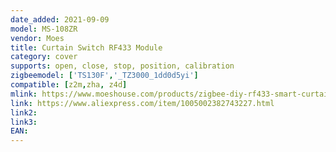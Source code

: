 ```yaml
---
date_added: 2021-09-09
model: MS-108ZR
vendor: Moes
title: Curtain Switch RF433 Module 
category: cover
supports: open, close, stop, position, calibration
zigbeemodel: ['TS130F','_TZ3000_1dd0d5yi']
compatible: [z2m,zha, z4d]
mlink: https://www.moeshouse.com/products/zigbee-diy-rf433-smart-curtain-switch-module-for-electric-motorized-roller-blinds-shutter-motor-2mqtt-available
link: https://www.aliexpress.com/item/1005002382743227.html
link2: 
link3: 
EAN: 
---
```

